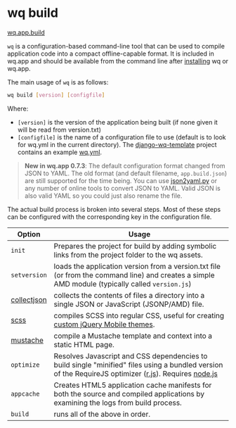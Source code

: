 wq build
========
[wq.app.build]

`wq` is a configuration-based command-line tool that can be used to compile application code into a compact offline-capable format.  It is included in wq.app and should be available from the command line after [installing] wq or wq.app.

The main usage of `wq` is as follows:
```bash
wq build [version] [configfile]
```
Where:

  * `[version]` is the version of the application being built (if none given it will be read from version.txt)
  * `[configfile]` is the name of a configuration file to use (default is to look for wq.yml in the current directory).  The [django-wq-template] project contains an example [wq.yml].

> **New in wq.app 0.7.3**: The default configuration format changed from JSON to YAML.  The old format (and default filename, `app.build.json`) are still supported for the time being.  You can use [json2yaml.py] or any number of online tools to convert JSON to YAML.  Valid JSON is also valid YAML so you could just also rename the file.

The actual build process is broken into several steps.  Most of these steps can be configured with the corresponding key in the configuration file.

| Option | Usage
| ------ | -----------
| `init` | Prepares the project for build by adding symbolic links from the project folder to the wq assets.
| `setversion` | loads the application version from a version.txt file (or from the command line) and creates a simple AMD module (typically called `version.js`)
| [collectjson] | collects the contents of files a directory into a single JSON or JavaScript (JSONP/AMD) file.
| [scss] | compiles SCSS into regular CSS, useful for creating [custom jQuery Mobile themes].
| [mustache] | compile a Mustache template and context into a static HTML page. 
| `optimize` | Resolves Javascript and CSS dependencies to build single "minified" files using a bundled version of the RequireJS optimizer ([r.js]).  Requires [node.js]
| `appcache` | Creates HTML5 application cache manifests for both the source and compiled applications by examining the logs from build process.
| `build` | runs all of the above in order.

[wq.app.build]: https://github.com/wq/wq.app/blob/master/build/
[installing]: https://wq.io/docs/setup
[django-wq-template]: https://github.com/wq/django-wq-template
[wq.yml]: https://github.com/wq/django-wq-template/blob/master/django_project/app/wq.yml
[#6]: https://github.com/wq/wq.app/issues/6
[scss]: https://wq.io/docs/scss
[collectjson]: https://wq.io/docs/collectjson
[mustache]: https://wq.io/docs/mustache-build
[custom jQuery Mobile themes]: https://wq.io/docs/jquery-mobile-scss-themes
[r.js]: http://requirejs.org/docs/optimization.html
[node.js]: http://nodejs.org
[json2yaml.py]: https://github.com/sheppard/json2yaml.py
